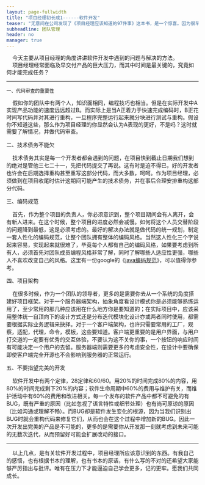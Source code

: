 ```yaml
---
layout: page-fullwidth
title: "项目经理初长成1------软件开发"
teaser: "无意间在公司发现了《项目经理应该知道的97件事》这本书，是一个惊喜。因为很早之前曾经看过这本书的电子版，只是由于是电子版的，并没有看的那么认真。这次就捧着这本书，从新再细读一遍，顺便写一系博客记录下自己的感悟与成长之路。"
subheadline: 团队管理
header: no
manager: true
---
```

<p>
<span style="line-height: 18.75px;">&nbsp;&nbsp;&nbsp;&nbsp;今天主要从项目经理的角度讲讲软件开发中遇到的问题与解决的方法。</span><br/><span style="line-height: 18.75px;">&nbsp;&nbsp;&nbsp;&nbsp;项目经理经常面临及早交付产品的巨大压力，而其中时间是最关键的，究竟如何才能完成任务？</span>
</p>
<p>
<span style="line-height: 18.75px;"></span>
</p>
<hr/>
<p>
<span style="font-size: 12.5px;">一、代码审查的重要性</span><br/>
</p>
<p>
<span style="line-height: 18.75px;">&nbsp;&nbsp;&nbsp;&nbsp;假如你的团队中有两个人，知识面相同，编程技巧也相当。但是在实际开发中A实现产品功能的速度远远超过B。而实际上是当A正着力于快速完成编码时，B正花时间写代码并对其进行重构，一旦程序完整运行起来就分块进行测试与重构。假设你不知道这些，那么作为项目经理的你显然会认为A表现的更好，不是吗？这时就需要了解情况，并做代码审查。</span>
</p>
<p>
二、技术债务不能欠<br/>
</p>
<p>
&nbsp; &nbsp; 技术债务其实是每一个开发者都会遇到的问题，在项目快到截止日期我们想到的绝对是管他三七二十一，先把代码提交了再说。这有时是迫不得已，好的开发者也许会在后期选择重构甚至重写这部分代码，而大多数，呵呵。作为项目经理，必须做到在项目收尾时估计这期间可能产生的技术债务，并在事后合理安排重构这部分代码。
</p>
<p>
三、编码规范
</p>
<p>
&nbsp;&nbsp;&nbsp;&nbsp;首先，作为整个项目的负责人，你必须意识到，整个项目期间会有人离开，会有新人进来。在这个时候，整个项目的进度必然会减慢。如何将这个人员交替阶段的问题降到最低，这是必须考虑的。最好的解决办法就是做代码的统一规划，制定一套人性化的编码规范，让整个团队拥有整体的编码风格。当然这人性化三个字说起来容易，实现起来就很难了，毕竟每个人都有自己的编码风格，如果要考虑到所有人，必须首先对团队成员编程风格非常了解，同时了解哪些人适应性更强，哪些人不喜欢改变自己的风格。这里有一份google的《<a href="http://git.oschina.net/kymjs/KJFrameForAndroid/tree/master/doc" target="_blank" rel="nofollow">java编码规范</a>》，可以值得你参考。
</p>
<p>
四、项目架构
</p>
<p>
&nbsp;&nbsp;&nbsp;&nbsp;在很多时候，作为一个团队的领导者，更多的是需要你去从一个系统的角度搭建好项目框架。对于一个服务器端架构，抽象角度看设计模式你是必须能够熟练运用了，至少常用的那几种应该用在什么地方你是要知道的；在实际项目中，应该采用整体统一自顶向下的设计方式还是分布迭代模块化设计亦或两者同时使用，都需要根据实际业务逻辑来抉择。对于一个客户端架构，也许只需要常用的工厂，观察，适配，代理，命令，模板，这些要知道。客户端更重要的是用户界面，与用户打交道的一定要有优秀的交互体验，不要认为这不关你的事，一个按钮的响应时间有可能决定一个用户的去留。服务器端则需要更多的考虑安全性，在设计中要确保即使客户端完全开源也不会影响到服务器的正常运行。<br/>
</p>
<p>
五、不要指望完美的开发
</p>
<p>
&nbsp;&nbsp;&nbsp;&nbsp;软件开发中有两个定律，28定律和60/60。用20%的时间完成80%的内容，用80%的时间完成剩下20%的内容；软件生命周期中60%的费用与维护有关，而维护活动中有60%的费用和改进相关。每一个发布的软件产品中都不可避免的有BUG，既有严重的原因（比如忽视了语言特性或细节处理）也有尚可原谅的原因（比如沟通或理解不畅）。而BUG却是软件发生变化的根源，因为当我们识别出BUG时就会重构代码来修复它们，从而也会在这个过程中增加新的BUG。因此一次开发出完美的产品是不可能的，更多的是需要你从开发那一刻就考虑到未来可能的无数次迭代，从而预留好可能会扩展改动的接口。<br/>
</p>
<hr/>
<p>
&nbsp;&nbsp;&nbsp;&nbsp;以上几点，是有关软件开发过程中，项目经理所应该意识到的东西。有我自己的感悟，也有根据书本的理解，也有书本的原话，有什么写的不对的还希望大家能够严厉指出与批评。唯有在压力下才能逼迫自己学会更多，记的更牢。愿我们共同成长。
</p>